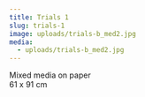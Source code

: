 ```yaml
---
title: Trials 1
slug: trials-1
image: uploads/trials-b_med2.jpg
media:
  - uploads/trials-b_med2.jpg
---
```


Mixed media on paper  
61 x 91 cm
